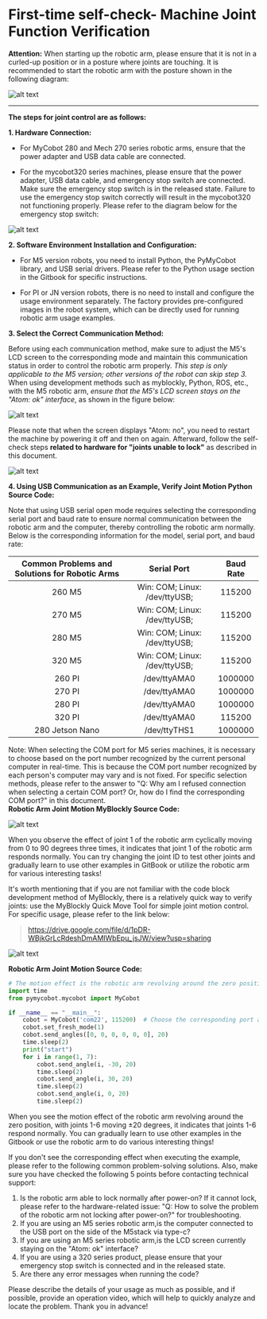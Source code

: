 # First-time self-check- Machine Joint Function Verification  

**Attention:** When starting up the robotic arm, please ensure that it is not in a curled-up position or in a posture where joints are touching. It is recommended to start the robotic arm with the posture shown in the following diagram:

![alt text](../../../resources/3-UserNotes/1-first_time_self_check/机械臂启动姿态.png)

---

**The steps for joint control are as follows:**

**1. Hardware Connection:**

- For MyCobot 280 and Mech 270 series robotic arms, ensure that the power adapter and USB data cable are connected.  

- For the mycobot320 series machines, please ensure that the power adapter, USB data cable, and emergency stop switch are connected. Make sure the emergency stop switch is in the released state. Failure to use the emergency stop switch correctly will result in the mycobot320 not functioning properly. Please refer to the diagram below for the emergency stop switch:

![alt text](../../../resources/3-UserNotes/1-first_time_self_check/急停安装.png)

**2. Software Environment Installation and Configuration:**

- For M5 version robots, you need to install Python, the PyMyCobot library, and USB serial drivers. Please refer to the Python usage section in the Gitbook for specific instructions.  

- For PI or JN version robots, there is no need to install and configure the usage environment separately. The factory provides pre-configured images in the robot system, which can be directly used for running robotic arm usage examples.

**3. Select the Correct Communication Method:**

Before using each communication method, make sure to adjust the M5's LCD screen to the corresponding mode and maintain this communication status in order to control the robotic arm properly. *This step is only applicable to the M5 version; other versions of the robot can skip step 3.*  
When using development methods such as myblockly, Python, ROS, etc., with the M5 robotic arm, *ensure that the M5's LCD screen stays on the "Atom: ok" interface*, as shown in the figure below:

![alt text](../../../resources/3-UserNotes/1-first_time_self_check/启动后M5LCD屏幕显示.png)

Please note that when the screen displays "Atom: no", you need to restart the machine by powering it off and then on again. Afterward, follow the self-check steps **related to hardware for "joints unable to lock"** as described in this document.

![alt text](../../../resources/3-UserNotes/1-first_time_self_check/M5线缆连接.png)

**4. Using USB Communication as an Example, Verify Joint Motion Python Source Code:**

Note that using USB serial open mode requires selecting the corresponding serial port and baud rate to ensure normal communication between the robotic arm and the computer, thereby controlling the robotic arm normally.  
Below is the corresponding information for the model, serial port, and baud rate:

|**Common Problems and Solutions for Robotic Arms**	|**Serial Port**	|**Baud Rate**|
|:--------------:|:------------:|:-------------:|
|260 M5	|Win: COM; Linux: /dev/ttyUSB;	|115200|
|270 M5	|Win: COM; Linux: /dev/ttyUSB;	|115200|
|280 M5	|Win: COM; Linux: /dev/ttyUSB;	|115200|
|320 M5	|Win: COM; Linux: /dev/ttyUSB;	|115200|
|260 PI	|/dev/ttyAMA0	|1000000|
|270 PI	|/dev/ttyAMA0	|1000000|
|280 PI	|/dev/ttyAMA0	|1000000|
|320 PI	|/dev/ttyAMA0	|115200|
|280 Jetson Nano	|/dev/ttyTHS1	|1000000|

Note: When selecting the COM port for M5 series machines, it is necessary to choose based on the port number recognized by the current personal computer in real-time. This is because the COM port number recognized by each person's computer may vary and is not fixed. For specific selection methods, please refer to the answer to "Q: Why am I refused connection when selecting a certain COM port? Or, how do I find the corresponding COM port?" in this document.  
**Robotic Arm Joint Motion MyBlockly Source Code:**

![alt text](../../../resources/3-UserNotes/1-first_time_self_check/关节控制myblockly源码.png)

When you observe the effect of joint 1 of the robotic arm cyclically moving from 0 to 90 degrees three times, it indicates that joint 1 of the robotic arm responds normally. You can try changing the joint ID to test other joints and gradually learn to use other examples in GitBook or utilize the robotic arm for various interesting tasks!  

It's worth mentioning that if you are not familiar with the code block development method of MyBlockly, there is a relatively quick way to verify joints: use the MyBlockly Quick Move Tool for simple joint motion control. For specific usage, please refer to the link below:

> https://drive.google.com/file/d/1pDR-WBjkGrLcRdeshDmAMIWbEpu_jsJW/view?usp=sharing

![alt text](../../../resources/3-UserNotes/1-first_time_self_check/myblock快速控制.png)

**Robotic Arm Joint Motion Source Code:**

```python
# The motion effect is the robotic arm revolving around the zero position, with joints 1-6 moving ±20 degrees one by one
import time
from pymycobot.mycobot import MyCobot

if __name__ == "__main__":
    cobot = MyCobot('com22', 115200)  # Choose the corresponding port and baud rate according to the model of the robot
    cobot.set_fresh_mode(1)
    cobot.send_angles([0, 0, 0, 0, 0, 0], 20)
    time.sleep(2)
    print("start")
    for i in range(1, 7):
        cobot.send_angle(i, -30, 20)
        time.sleep(2)
        cobot.send_angle(i, 30, 20)
        time.sleep(2)
        cobot.send_angle(i, 0, 20)
        time.sleep(2)
```

When you see the motion effect of the robotic arm revolving around the zero position, with joints 1-6 moving ±20 degrees, it indicates that joints 1-6 respond normally. You can gradually learn to use other examples in the Gitbook or use the robotic arm to do various interesting things!  

If you don't see the corresponding effect when executing the example, please refer to the following common problem-solving solutions. Also, make sure you have checked the following 5 points before contacting technical support:  

1. Is the robotic arm able to lock normally after power-on? If it cannot lock, please refer to the hardware-related issue: "Q: How to solve the problem of the robotic arm not locking after power-on?" for troubleshooting.
2. If you are using an M5 series robotic arm,is the computer connected to the USB port on the side of the M5stack via type-c?
3. If you are using an M5 series robotic arm,is the LCD screen currently staying on the "Atom: ok" interface?
4. If you are using a 320 series product, please ensure that your emergency stop switch is connected and in the released state.
5. Are there any error messages when running the code?

Please describe the details of your usage as much as possible, and if possible, provide an operation video, which will help to quickly analyze and locate the problem. Thank you in advance!
